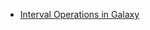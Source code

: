 * [Interval Operations in Galaxy](https://galaxyproject.org/learn/interval-operations/#interval-operations-in-galaxy)

